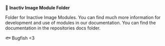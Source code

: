 📁 **Inactiv Image Module Folder**

Folder for Inactive Image Modules. You can find much more information for development and use of modules in our documentation. You can find the documentation in the repositories docs folder.

🐟 Bugfish <3
